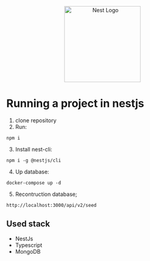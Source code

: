 <p align="center">
  <a href="http://nestjs.com/" target="blank"><img src="https://nestjs.com/img/logo-small.svg" width="200" alt="Nest Logo" /></a>
</p>

# Running a project in nestjs

1. clone repository
2. Run:
```
npm i 

```
3. Install nest-cli:
```
npm i -g @nestjs/cli

```
4. Up database:
```
docker-compose up -d

```
5. Recontruction database;
```
http://localhost:3000/api/v2/seed

```

## Used stack
* NestJs
* Typescript
* MongoDB